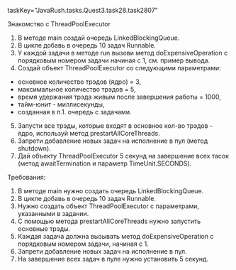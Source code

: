 taskKey="JavaRush.tasks.Quest3.task28.task2807"

Знакомство с ThreadPoolExecutor

1. В методе main создай очередь LinkedBlockingQueue<Runnable>.
2. В цикле добавь в очередь 10 задач Runnable.
3. У каждой задачи в методе run вызови метод doExpensiveOperation с порядковым номером задачи начиная с 1, см. пример вывода.
4. Создай объект ThreadPoolExecutor со следующими параметрами:
- основное количество трэдов (ядро) = 3,
- максимальное количество трэдов = 5,
- время удержания трэда живым после завершения работы = 1000,
- тайм-юнит - миллисекунды,
- созданная в п.1. очередь с задачами.
5. Запусти все трэды, которые входят в основное кол-во трэдов - ядро, используй метод prestartAllCoreThreads.
6. Запрети добавление новых задач на исполнение в пул (метод shutdown).
7. Дай объекту ThreadPoolExecutor 5 секунд на завершение всех тасок (метод awaitTermination и параметр TimeUnit.SECONDS).


Требования:
1.	В методе main нужно создать очередь LinkedBlockingQueue<Runnable>.
2.	В цикле добавь в очередь 10 задач Runnable.
3.	Нужно создать объект ThreadPoolExecutor с параметрами, указанными в задании.
4.	С помощью метода prestartAllCoreThreads нужно запустить основные трэды.
5.	Каждая задача должна вызывать метод doExpensiveOperation с порядковым номером задачи, начиная с 1.
6.	Запрети добавление новых задач на исполнение в пул.
7.	На завершение всех задач в пуле нужно установить 5 секунд.


